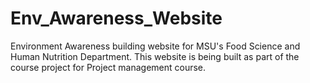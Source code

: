 # Env_Awareness_Website
Environment Awareness building website for MSU's Food Science and Human Nutrition Department.
This website is being built as part of the course project for Project management course.
